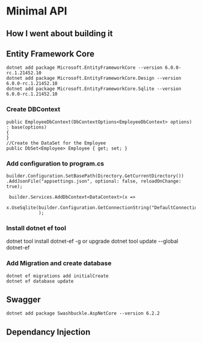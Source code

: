 # Minimal API


## How I went about building it



## Entity Framework Core

```
dotnet add package Microsoft.EntityFrameworkCore --version 6.0.0-rc.1.21452.10
dotnet add package Microsoft.EntityFrameworkCore.Design --version 6.0.0-rc.1.21452.10
dotnet add package Microsoft.EntityFrameworkCore.Sqlite --version 6.0.0-rc.1.21452.10
```
### Create DBContext
```
public EmployeeDbContext(DbContextOptions<EmployeeDbContext> options) : base(options)        
{        
}
//Create the DataSet for the Employee         
public DbSet<Employee> Employee { get; set; }
```

### Add configuration to program.cs
```
builder.Configuration.SetBasePath(Directory.GetCurrentDirectory())
.AddJsonFile("appsettings.json", optional: false, reloadOnChange: true);

 builder.Services.AddDbContext<DataContext>(x => 
            x.UseSqlite(builder.Configuration.GetConnectionString("DefaultConnection"))
            );
```
### Install dotnet ef tool
dotnet tool install dotnet-ef -g
or upgrade
dotnet tool update --global dotnet-ef

### Add Migration and create database
```
dotnet ef migrations add initialCreate
dotnet ef database update
```


## Swagger
```
dotnet add package Swashbuckle.AspNetCore --version 6.2.2
```


## Dependancy Injection